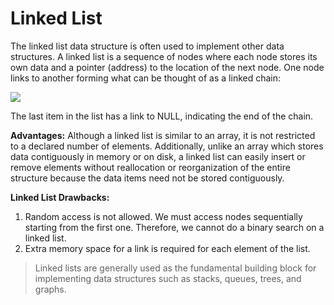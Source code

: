 # Linked List 

The linked list data structure is often used to implement other data structures.
A linked list is a sequence of nodes where each node stores its own data and a pointer (address) to the location of the next node.
One node links to another forming what can be thought of as a linked chain: 

![](https://www.geeksforgeeks.org/wp-content/uploads/gq/2013/03/Linkedlist.png)

The last item in the list has a link to NULL, indicating the end of the chain.

**Advantages:**
Although a linked list is similar to an array, it is not restricted to a declared number of elements. Additionally, unlike an array which stores data contiguously in memory or on disk, a linked list can easily insert or remove elements without reallocation or reorganization of the entire structure because the data items need not be stored contiguously.

**Linked List Drawbacks:**
1) Random access is not allowed. We must access nodes sequentially starting from the first one. Therefore, we cannot do a binary search on a linked list.
2) Extra memory space for a link is required for each element of the list.

> Linked lists are generally used as the fundamental building block for implementing data structures such as stacks, queues, trees, and graphs.
